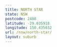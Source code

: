 ```yaml
---
title: NORTH STAR
state: NSW
postcode: 2408
latitude: -29.035918
longitude: 150.435032
url: /nsw/north-star/
layout: suburb
---
```

